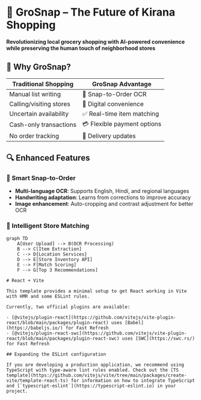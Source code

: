 # 🚀 GroSnap – The Future of Kirana Shopping

**Revolutionizing local grocery shopping with AI-powered convenience while preserving the human touch of neighborhood stores**

## 🌟 Why GroSnap?

| Traditional Shopping | GroSnap Advantage |
|----------------------|-------------------|
| Manual list writing | 📸 Snap-to-Order OCR |
| Calling/visiting stores | 📱 Digital convenience |
| Uncertain availability | ✅ Real-time item matching |
| Cash-only transactions | 💳 Flexible payment options |
| No order tracking | 🚚 Delivery updates |

## 🔍 Enhanced Features

### 📸 Smart Snap-to-Order
- **Multi-language OCR**: Supports English, Hindi, and regional languages
- **Handwriting adaptation**: Learns from corrections to improve accuracy
- **Image enhancement**: Auto-cropping and contrast adjustment for better OCR

### 🏪 Intelligent Store Matching
```mermaid
graph TD
    A[User Upload] --> B(OCR Processing)
    B --> C[Item Extraction]
    C --> D{Location Services}
    D --> E[Store Inventory API]
    E --> F[Match Scoring]
    F --> G[Top 3 Recommendations]

# React + Vite

This template provides a minimal setup to get React working in Vite with HMR and some ESLint rules.

Currently, two official plugins are available:

- [@vitejs/plugin-react](https://github.com/vitejs/vite-plugin-react/blob/main/packages/plugin-react) uses [Babel](https://babeljs.io/) for Fast Refresh
- [@vitejs/plugin-react-swc](https://github.com/vitejs/vite-plugin-react/blob/main/packages/plugin-react-swc) uses [SWC](https://swc.rs/) for Fast Refresh

## Expanding the ESLint configuration

If you are developing a production application, we recommend using TypeScript with type-aware lint rules enabled. Check out the [TS template](https://github.com/vitejs/vite/tree/main/packages/create-vite/template-react-ts) for information on how to integrate TypeScript and [`typescript-eslint`](https://typescript-eslint.io) in your project.
